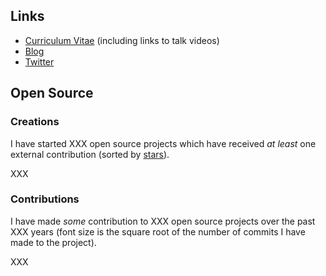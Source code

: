 ## Links
- [Curriculum Vitae](https://www.linkedin.com/in/drbrettcannon/) (including links to talk videos)
- [Blog](https://snarky.ca/)
- [Twitter](https://twitter.com/brettsky/)

## Open Source

### Creations
I have started XXX open source projects which have received _at least_ one external contribution (sorted by [stars](https://docs.github.com/en/github/getting-started-with-github/saving-repositories-with-stars#about-stars)).

XXX

### Contributions
I have made _some_ contribution to XXX open source projects over the past XXX years
(font size is the square root of the number of commits I have made to the project).

XXX
